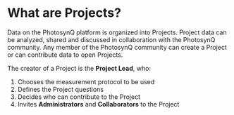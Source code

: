 # What are Projects?

Data on the PhotosynQ platform is organized into Projects. Project data can be analyzed, shared and discussed in collaboration with the PhotosynQ community. Any member of the PhotosynQ community can create a Project or can contribute data to open Projects.

The creator of a Project is the **Project Lead**, who:

1. Chooses the measurement protocol to be used
2. Defines the Project questions
3. Decides who can contribute to the Project
4. Invites **Administrators** and **Collaborators** to the Project
